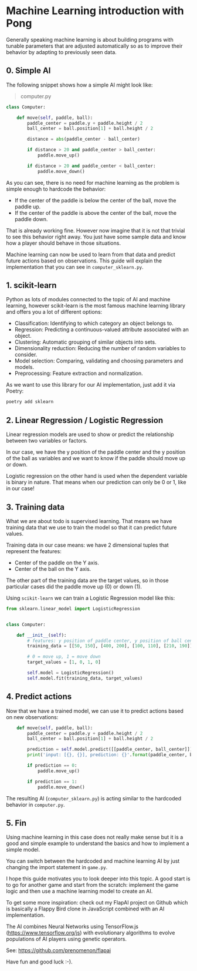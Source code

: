 # Machine Learning introduction with Pong

Generally speaking machine learning is about building programs with tunable parameters that are adjusted automatically so as to improve their behavior by adapting to previously seen data.

## 0. Simple AI

The following snippet shows how a simple AI might look like:

> computer.py

```python
class Computer:

    def move(self, paddle, ball):
        paddle_center = paddle.y + paddle.height / 2
        ball_center = ball.position[1] + ball.height / 2

        distance = abs(paddle_center - ball_center)

        if distance > 20 and paddle_center > ball_center:
            paddle.move_up()

        if distance > 20 and paddle_center < ball_center:
            paddle.move_down()

```

As you can see, there is no need for machine learning as the problem is simple enough to hardcode the behavior:

* If the center of the paddle is below the center of the ball, move the paddle up.
* If the center of the paddle is above the center of the ball, move the paddle down.

That is already working fine. However now imagine that it is not that trivial to see this behavior right away. You just have some sample data and know how a player should behave in those situations.

Machine learning can now be used to learn from that data and predict future actions based on observations. This guide will explain the implementation that you can see in `computer_sklearn.py`.

## 1. scikit-learn

Python as lots of modules connected to the topic of AI and machine learning, however scikit-learn is the most famous machine learning library and offers you a lot of different options:

* Classification: Identifying to which category an object belongs to.
* Regression: Predicting a continuous-valued attribute associated with an object.
* Clustering: Automatic grouping of similar objects into sets.
* Dimensionality reduction: Reducing the number of random variables to consider.
* Model selection: Comparing, validating and choosing parameters and models.
* Preprocessing: Feature extraction and normalization.

As we want to use this library for our AI implementation, just add it via Poetry:

```python
poetry add sklearn
```

## 2. Linear Regression / Logistic Regression

Linear regression models are used to show or predict the relationship between two variables or factors.

In our case, we have the y position of the paddle center and the y position of the ball as variables and we want to know if the paddle should move up or down.

Logistic regression on the other hand is used when the dependent variable is binary in nature. That means when our prediction can only be 0 or 1, like in our case!

## 3. Training data

What we are about todo is supervised learning. That means we have training data that we use to train the model so that it can predict future values.

Training data in our case means: we have 2 dimensional tuples that represent the features:

* Center of the paddle on the Y axis.
* Center of the ball on the Y axis.

The other part of the training data are the target values, so in those particular cases did the paddle move up (0) or down (1).

Using `scikit-learn` we can train a Logistic Regression model like this:

```python
from sklearn.linear_model import LogisticRegression


class Computer:

    def __init__(self):
        # features: y position of paddle center, y position of ball center
        training_data = [[50, 150], [400, 200], [100, 110], [210, 190]]

        # 0 = move up, 1 = move down
        target_values = [1, 0, 1, 0]

        self.model = LogisticRegression()
        self.model.fit(training_data, target_values)

```

## 4. Predict actions

Now that we have a trained model, we can use it to predict actions based on new observations:

```python
    def move(self, paddle, ball):
        paddle_center = paddle.y + paddle.height / 2
        ball_center = ball.position[1] + ball.height / 2

        prediction = self.model.predict([[paddle_center, ball_center]])
        print('input: [{}, {}], prediction: {}'.format(paddle_center, ball_center, prediction))

        if prediction == 0:
            paddle.move_up()

        if prediction == 1:
            paddle.move_down()

```

The resulting AI (`computer_sklearn.py`) is acting similar to the hardcoded behavior in `computer.py`.

## 5. Fin

Using machine learning in this case does not really make sense but it is a good and simple example to understand the basics and how to implement a simple model.

You can switch between the hardcoded and machine learning AI by just changing the import statement in `game.py`.

I hope this guide motivates you to look deeper into this topic. A good start is to go for another game and start from the scratch: implement the game logic and then use a machine learning model to create an AI.

To get some more inspiration: check out my FlapAI project on Github which is basically a Flappy Bird clone in JavaScript combined with an AI implementation.

The AI combines Neural Networks using TensorFlow.js (https://www.tensorflow.org/js) with evolutionary algorithms to evolve populations of AI players using genetic operators.

See: https://github.com/prenomenon/flapai

Have fun and good luck :-).
